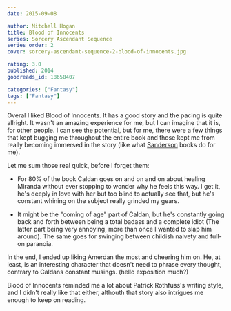 ```yaml
---
date: 2015-09-08

author: Mitchell Hogan
title: Blood of Innocents
series: Sorcery Ascendant Sequence
series_order: 2
cover: sorcery-ascendant-sequence-2-blood-of-innocents.jpg

rating: 3.0
published: 2014
goodreads_id: 18658407

categories: ["Fantasy"]
tags: ["Fantasy"]
---
```


Overal I liked Blood of Innocents. It has a good story and the pacing is quite allright. It wasn't an amazing experience for me, but I can imagine that it is, for other people. I can see the potential, but for me, there were a few things that kept bugging me throughout the entire book and those kept me from really becoming immersed in the story (like what [Sanderson](../_authors/brandon-sanderson.md) books do for me).

<!--more-->

Let me sum those real quick, before I forget them:

- For 80% of the book Caldan goes on and on and on about healing Miranda without ever stopping to wonder why he feels this way. I get it, he's deeply in love with her but too blind to actually see that, but he's constant whining on the subject really grinded my gears.

- It might be the "coming of age" part of Caldan, but he's constantly going back and forth between being a total badass and a complete idiot (The latter part being very annoying, more than once I wanted to slap him around). The same goes for swinging between childish naivety and full-on paranoia.

In the end, I ended up liking Amerdan the most and cheering him on. He, at least, is an interesting character that doesn't need to phrase every thought, contrary to Caldans constant musings. (hello exposition much?)

Blood of Innocents reminded me a lot about Patrick Rothfuss's writing style, and I didn't really like that either, althouth that story also intrigues me enough to keep on reading.
